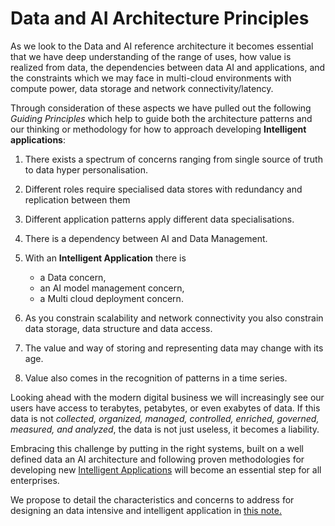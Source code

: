 # Data and AI Architecture Principles

As we look to the Data and AI reference architecture it becomes essential that we have deep understanding of the range of uses, how value is realized from data, the dependencies between data AI and applications, and the constraints which we may face in multi-cloud environments with compute power, data storage and network connectivity/latency.

Through consideration of these aspects we have pulled out the following *Guiding Principles* which help to guide both the architecture patterns and our thinking or methodology for how to approach developing **Intelligent applications**:

1. There exists a spectrum of concerns ranging from single source of truth to data hyper personalisation.  
1. Different roles require specialised data stores with redundancy and replication between them
1. Different application patterns apply different data specialisations.
1. There is a dependency between AI and Data Management.
1. With an **Intelligent Application** there is
    
    * a Data concern,
    * an AI model management concern,
    * a Multi cloud deployment concern.

1. As you constrain scalability and network connectivity you also constrain data storage, data structure and data access.    
1. The value and way of storing and representing data may change with its age.
1. Value also comes in the recognition of patterns in a time series.

Looking ahead with the modern digital business we will increasingly see our users have access to terabytes, petabytes, or even exabytes of data. If this data is not *collected, organized, managed, controlled, enriched, governed, measured, and analyzed*, the data is not just useless, it becomes a liability.

Embracing this challenge by putting in the right systems, built on a well defined data an AI architecture and following proven methodologies for developing new [Intelligent Applications](intelligent-app.md) will become an essential step for all enterprises.

We propose to detail the characteristics and concerns to address for designing an data intensive and intelligent application in [this note.](intelligent-app.md)